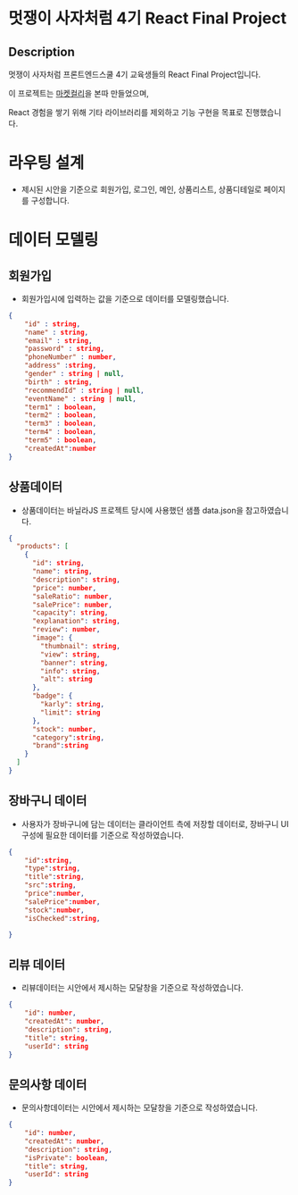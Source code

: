 # 멋쟁이 사자처럼 4기 React Final Project

## Description

멋쟁이 사자처럼 프론트엔드스쿨 4기 교육생들의 React Final Project입니다.

이 프로젝트는 [마켓컬리](https://www.kurly.com/main)을 본따 만들었으며,

React 경험을 쌓기 위해 기타 라이브러리를 제외하고 기능 구현을 목표로 진행했습니다.

# 라우팅 설계

- 제시된 시안을 기준으로 회원가입, 로그인, 메인, 상품리스트, 상품디테일로 페이지를 구성합니다.

# 데이터 모델링

## 회원가입

- 회원가입시에 입력하는 값을 기준으로 데이터를 모델링했습니다.

```json
{
    "id" : string,
    "name" : string,
    "email" : string,
    "password" : string,
    "phoneNumber" : number,
    "address" :string,
    "gender" : string | null,
    "birth" : string,
    "recommendId" : string | null,
    "eventName" : string | null,
    "term1" : boolean,
    "term2" : boolean,
    "term3" : boolean,
    "term4" : boolean,
    "term5" : boolean,
    "createdAt":number
}
```

## 상품데이터

- 상품데이터는 바닐라JS 프로젝트 당시에 사용했던 샘플 data.json을 참고하였습니다.

```json
{
  "products": [
    {
      "id": string,
      "name": string,
      "description": string,
      "price": number,
      "saleRatio": number,
      "salePrice": number,
      "capacity": string,
      "explanation": string,
      "review": number,
      "image": {
        "thumbnail": string,
        "view": string,
        "banner": string,
        "info": string,
        "alt": string
      },
      "badge": {
        "karly": string,
        "limit": string
      },
      "stock": number,
      "category":string,
      "brand":string
    }
  ]
}
```

## 장바구니 데이터

- 사용자가 장바구니에 담는 데이터는 클라이언트 측에 저장할 데이터로, 장바구니 UI구성에 필요한 데이터를 기준으로 작성하였습니다.

```json
{
    "id":string,
    "type":string,
    "title":string,
    "src":string,
    "price":number,
    "salePrice":number,
    "stock":number,
    "isChecked":string,

}

```

## 리뷰 데이터

- 리뷰데이터는 시안에서 제시하는 모달창을 기준으로 작성하였습니다.

```json
{
    "id": number,
    "createdAt": number,
    "description": string,
    "title": string,
    "userId": string
}
```

## 문의사항 데이터

- 문의사항데이터는 시안에서 제시하는 모달창을 기준으로 작성하였습니다.

```json
{
    "id": number,
    "createdAt": number,
    "description": string,
    "isPrivate": boolean,
    "title": string,
    "userId": string
}
```
